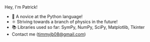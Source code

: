 Hey, I'm Patrick!

- 🌱 A novice at the Python language!
- ⚛️ Striving towards a branch of physics in the future!
- 📚 Libraries used so far: SymPy, NumPy, SciPy, Matplotlib, Tkinter
- Contact me (timmyjb08@gmail.com)
